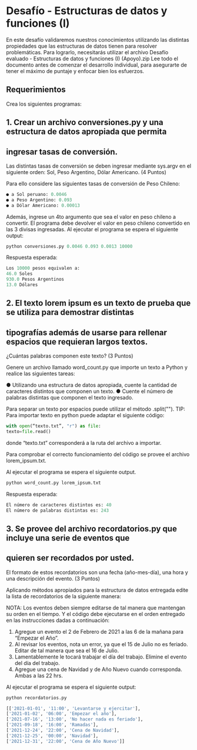 # Desafío - Estructuras de datos y funciones (I)

En este desafío validaremos nuestros conocimientos utilizando las distintas propiedades que
las estructuras de datos tienen para resolver problemáticas. Para lograrlo, necesitarás utilizar
el archivo Desafío evaluado - Estructuras de datos y funciones (I) (Apoyo).zip
Lee todo el documento antes de comenzar el desarrollo individual, para asegurarte de tener
el máximo de puntaje y enfocar bien los esfuerzos.


## Requerimientos

Crea los siguientes programas:


## 1. Crear un archivo conversiones.py y una estructura de datos apropiada que permita
## ingresar tasas de conversión. 
Las distintas tasas de conversión se deben ingresar mediante sys.argv en el siguiente orden:
Sol, Peso Argentino, Dólar Americano. (4 Puntos)

Para ello considere las siguientes tasas de conversión de Peso Chileno:
```python
● a Sol peruano: 0.0046
● a Peso Argentino: 0.093
● a Dólar Americano: 0.00013
```

Además, ingrese un 4to argumento que sea el valor en peso chileno a convertir. El programa
debe devolver el valor en peso chileno convertido en las 3 divisas ingresadas.
Al ejecutar el programa se espera el siguiente output:

```python
python conversiones.py 0.0046 0.093 0.0013 10000
```

Respuesta esperada:
```python
Los 10000 pesos equivalen a:
46.0 Soles
930.0 Pesos Argentinos
13.0 Dólares
```

## 2. El texto lorem ipsum es un texto de prueba que se utiliza para demostrar distintas
## tipografías además de usarse para rellenar espacios que requieran largos textos.

¿Cuántas palabras componen este texto? (3 Puntos)

Genere un archivo llamado word_count.py que importe un texto a Python y realice las
siguientes tareas:

● Utilizando una estructura de datos apropiada, cuente la cantidad de caracteres distintos que componen un texto.
● Cuente el número de palabras distintas que componen el texto ingresado. 

Para separar un texto por espacios puede utilizar el método .split("").
TIP: Para importar texto en python puede adaptar el siguiente código:
```python
with open(“texto.txt”, "r") as file:
texto=file.read()
```
donde “texto.txt” corresponderá a la ruta del archivo a importar.

Para comprobar el correcto funcionamiento del código se provee el archivo lorem_ipsum.txt.

Al ejecutar el programa se espera el siguiente output.
```python
python word_count.py lorem_ipsum.txt
```

Respuesta esperada:
```python
El número de caracteres distintos es: 40
El número de palabras distintas es: 243
```

## 3. Se provee del archivo recordatorios.py que incluye una serie de eventos que
## quieren ser recordados por usted.

El formato de estos recordatorios son una fecha (año-mes-día), una hora y una descripción del evento. (3 Puntos)

Aplicando métodos apropiados para la estructura de datos entregada edite la lista de
recordatorios de la siguiente manera:

NOTA: Los eventos deben siempre editarse de tal manera que mantengan su
orden en el tiempo. Y el código debe ejecutarse en el orden entregado en las
instrucciones dadas a continuación:

1. Agregue un evento el 2 de Febrero de 2021 a las 6 de la mañana para “Empezar
el Año”.
2. Al revisar los eventos, nota un error, ya que el 15 de Julio no es feriado. Editar
de tal manera que sea el 16 de Julio.
3. Lamentablemente le tocará trabajar el día del trabajo. Elimine el evento del día
del trabajo.
4. Agregue una cena de Navidad y de Año Nuevo cuando corresponda. Ambas a
las 22 hrs.

Al ejecutar el programa se espera el siguiente output:

```python
python recordatorios.py

[['2021-01-01', '11:00', 'Levantarse y ejercitar'],
['2021-01-02', '06:00', 'Empezar el año'],
['2021-07-16', '13:00', 'No hacer nada es feriado'],
['2021-09-18', '16:00', 'Ramadas'],
['2021-12-24', '22:00', 'Cena de Navidad'],
['2021-12-25', '00:00', 'Navidad'],
['2021-12-31', '22:00', 'Cena de Año Nuevo']]
```